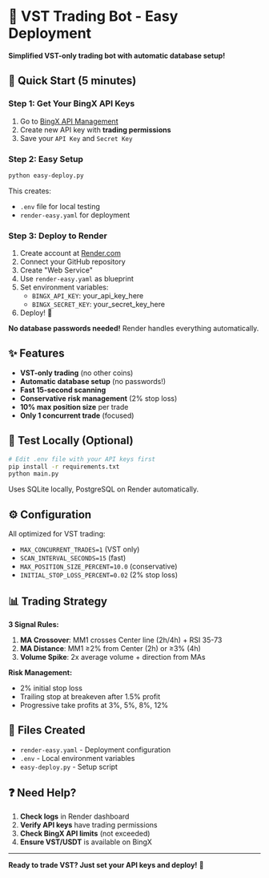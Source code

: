 # 🤖 VST Trading Bot - Easy Deployment

**Simplified VST-only trading bot with automatic database setup!**

## 🚀 Quick Start (5 minutes)

### Step 1: Get Your BingX API Keys
1. Go to [BingX API Management](https://bingx.com/en-us/account/api-management)
2. Create new API key with **trading permissions**
3. Save your `API Key` and `Secret Key`

### Step 2: Easy Setup
```bash
python easy-deploy.py
```
This creates:
- `.env` file for local testing
- `render-easy.yaml` for deployment

### Step 3: Deploy to Render
1. Create account at [Render.com](https://render.com)
2. Connect your GitHub repository
3. Create "Web Service" 
4. Use `render-easy.yaml` as blueprint
5. Set environment variables:
   - `BINGX_API_KEY`: your_api_key_here
   - `BINGX_SECRET_KEY`: your_secret_key_here
6. Deploy! 🎉

**No database passwords needed!** Render handles everything automatically.

## ✨ Features

- **VST-only trading** (no other coins)
- **Automatic database setup** (no passwords!)
- **Fast 15-second scanning** 
- **Conservative risk management** (2% stop loss)
- **10% max position size** per trade
- **Only 1 concurrent trade** (focused)

## 🧪 Test Locally (Optional)

```bash
# Edit .env file with your API keys first
pip install -r requirements.txt
python main.py
```

Uses SQLite locally, PostgreSQL on Render automatically.

## ⚙️ Configuration

All optimized for VST trading:
- `MAX_CONCURRENT_TRADES=1` (VST only)
- `SCAN_INTERVAL_SECONDS=15` (fast)
- `MAX_POSITION_SIZE_PERCENT=10.0` (conservative)
- `INITIAL_STOP_LOSS_PERCENT=0.02` (2% stop loss)

## 📊 Trading Strategy

**3 Signal Rules:**
1. **MA Crossover**: MM1 crosses Center line (2h/4h) + RSI 35-73
2. **MA Distance**: MM1 ≥2% from Center (2h) or ≥3% (4h) 
3. **Volume Spike**: 2x average volume + direction from MAs

**Risk Management:**
- 2% initial stop loss
- Trailing stop at breakeven after 1.5% profit
- Progressive take profits at 3%, 5%, 8%, 12%

## 🔧 Files Created

- `render-easy.yaml` - Deployment configuration
- `.env` - Local environment variables
- `easy-deploy.py` - Setup script

## ❓ Need Help?

1. **Check logs** in Render dashboard
2. **Verify API keys** have trading permissions
3. **Check BingX API limits** (not exceeded)
4. **Ensure VST/USDT** is available on BingX

---

**Ready to trade VST? Just set your API keys and deploy!** 🚀